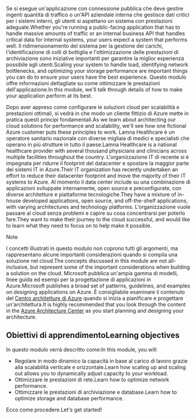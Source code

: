<span data-ttu-id="0a5e4-101">Se si esegue un'applicazione con connessione pubblica che deve gestire ingenti quantità di traffico o un'API aziendale interna che gestisce dati critici per i sistemi interni, gli utenti si aspettano un sistema con prestazioni adeguate.</span><span class="sxs-lookup"><span data-stu-id="0a5e4-101">Whether you're running a public-facing application that has to handle massive amounts of traffic or an internal business API that handles critical data for internal systems, your users expect a system that performs well.</span></span> <span data-ttu-id="0a5e4-102">Il ridimensionamento del sistema per la gestione dei carichi, l'identificazione di colli di bottiglia e l'ottimizzazione delle prestazioni di archiviazione sono iniziative importanti per garantire la miglior esperienza possibile agli utenti.</span><span class="sxs-lookup"><span data-stu-id="0a5e4-102">Scaling your system to handle load, identifying network bottlenecks, and optimizing your storage performance are important things you can do to ensure your users have the best experience.</span></span> <span data-ttu-id="0a5e4-103">Questo modulo offre informazioni dettagliate su come ottimizzare le prestazioni dell'applicazione.</span><span class="sxs-lookup"><span data-stu-id="0a5e4-103">In this module, we'll talk through details of how to make your application perform at its best.</span></span>

<span data-ttu-id="0a5e4-104">Dopo aver appreso come configurare le soluzioni cloud per scalabilità e prestazioni ottimali, si vedrà in che modo un cliente fittizio di Azure mette in pratica questi principi fondamentali.</span><span class="sxs-lookup"><span data-stu-id="0a5e4-104">As we learn about architecting our cloud solutions for performance and scalability, we'll see how one fictional Azure customer puts these principles to work.</span></span> <span data-ttu-id="0a5e4-105">Lamna Healthcare è un operatore sanitario nazionale con diverse migliaia di medici e specialisti che operano in più strutture in tutto il paese.</span><span class="sxs-lookup"><span data-stu-id="0a5e4-105">Lamna Healthcare is a national healthcare provider with several thousand physicians and clinicians across multiple facilities throughout the country.</span></span> <span data-ttu-id="0a5e4-106">L'organizzazione IT di recente si è impegnata per ridurre il footprint del datacenter e spostare la maggior parte dei sistemi IT in Azure.</span><span class="sxs-lookup"><span data-stu-id="0a5e4-106">Their IT organization has recently undertaken an effort to reduce their datacenter footprint and move the majority of their IT systems to Azure.</span></span> <span data-ttu-id="0a5e4-107">Al momento il data center include su una combinazione di applicazioni sviluppate internamente, open source e preconfigurate, con diverse architetture e piattaforme tecnologiche.</span><span class="sxs-lookup"><span data-stu-id="0a5e4-107">They have a mixture of in-house developed applications, open source, and off-the-shelf applications, with varying architectures and technology platforms.</span></span> <span data-ttu-id="0a5e4-108">L'organizzazione vuole passare al cloud senza problemi e capire su cosa concentrarsi per poterlo fare.</span><span class="sxs-lookup"><span data-stu-id="0a5e4-108">They want to make their journey to the cloud successful, and would like to learn what they need to focus on to help make it possible.</span></span>

> [!NOTE]
> <span data-ttu-id="0a5e4-109">I concetti illustrati in questo modulo non coprono tutti gli argomenti, ma rappresentano alcune importanti considerazioni quando si compila una soluzione nel cloud.</span><span class="sxs-lookup"><span data-stu-id="0a5e4-109">The concepts discussed in this module are not all-inclusive, but represent some of the important considerations when building a solution on the cloud.</span></span> <span data-ttu-id="0a5e4-110">Microsoft pubblica un'ampia gamma di modelli, linee guida ed esempi per la progettazione di applicazioni in Azure.</span><span class="sxs-lookup"><span data-stu-id="0a5e4-110">Microsoft publishes a broad set of patterns, guidelines, and examples on designing applications on Azure.</span></span> <span data-ttu-id="0a5e4-111">È consigliabile esaminare il contenuto del [Centro architetture di Azure](https://docs.microsoft.com/azure/architecture/) quando si inizia a pianificare e progettare un'architettura.</span><span class="sxs-lookup"><span data-stu-id="0a5e4-111">It is highly recommended that you look through the content in the [Azure Architecture Center](https://docs.microsoft.com/azure/architecture/) as you start planning and designing your architecture.</span></span>

## <a name="learning-objectives"></a><span data-ttu-id="0a5e4-112">Obiettivi di apprendimento</span><span class="sxs-lookup"><span data-stu-id="0a5e4-112">Learning objectives</span></span>

<span data-ttu-id="0a5e4-113">In questo modulo verrà descritto come:</span><span class="sxs-lookup"><span data-stu-id="0a5e4-113">In this module, you will:</span></span>

- <span data-ttu-id="0a5e4-114">Regolare in modo dinamico la capacità in base al carico di lavoro grazie alla scalabilità verticale e orizzontale.</span><span class="sxs-lookup"><span data-stu-id="0a5e4-114">Learn how scaling up and scaling out allows you to dynamically adjust capacity to your workload.</span></span>
- <span data-ttu-id="0a5e4-115">Ottimizzare le prestazioni di rete.</span><span class="sxs-lookup"><span data-stu-id="0a5e4-115">Learn how to optimize network performance.</span></span>
- <span data-ttu-id="0a5e4-116">Ottimizzare le prestazioni di archiviazione e database.</span><span class="sxs-lookup"><span data-stu-id="0a5e4-116">Learn how to optimize storage and database performance.</span></span>

<span data-ttu-id="0a5e4-117">Ecco come procedere.</span><span class="sxs-lookup"><span data-stu-id="0a5e4-117">Let's get started!</span></span>